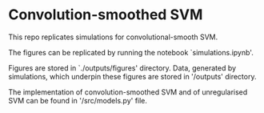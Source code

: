 # Convolution-smoothed SVM

This repo replicates simulations for convolutional-smooth SVM.

The figures can be replicated by running the notebook `simulations.ipynb'.

Figures are stored in `./outputs/figures' directory. Data, generated by simulations, which underpin these figures are stored in '/outputs' directory.

The implementation of convolution-smoothed SVM and of unregularised SVM can be found in '/src/models.py' file.
